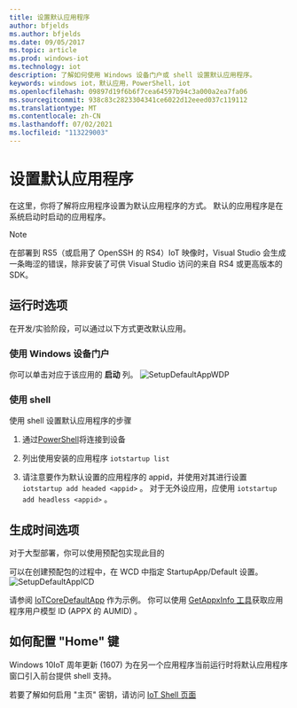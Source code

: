 ```yaml
---
title: 设置默认应用程序
author: bfjelds
ms.author: bfjelds
ms.date: 09/05/2017
ms.topic: article
ms.prod: windows-iot
ms.technology: iot
description: 了解如何使用 Windows 设备门户或 shell 设置默认应用程序。
keywords: windows iot，默认应用，PowerShell，iot
ms.openlocfilehash: 09897d19f6b6f7cea64597b94c3a000a2ea7fa06
ms.sourcegitcommit: 938c83c2823304341ce6022d12eeed037c119112
ms.translationtype: MT
ms.contentlocale: zh-CN
ms.lasthandoff: 07/02/2021
ms.locfileid: "113229003"
---
```

# <a name="set-up-a-default-app"></a>设置默认应用程序
在这里，你将了解将应用程序设置为默认应用程序的方式。 默认的应用程序是在系统启动时启动的应用程序。  

> [!NOTE]
> 在部署到 RS5（或启用了 OpenSSH 的 RS4）IoT 映像时，Visual Studio 会生成一条晦涩的错误，除非安装了可供 Visual Studio 访问的来自 RS4 或更高版本的 SDK。

## <a name="runtime-options"></a>运行时选项

在开发/实验阶段，可以通过以下方式更改默认应用。

### <a name="using-windows-device-portal"></a>使用 Windows 设备门户

你可以单击对应于该应用的 **启动** 列。
![SetupDefaultAppWDP](../media/SetupDefaultApp/DefaultAppWDP.png)

### <a name="using-the-shell"></a>使用 shell

使用 shell 设置默认应用程序的步骤 

1. 通过[PowerShell](../connect-your-device/PowerShell.md)将连接到设备

2. 列出使用安装的应用程序 `iotstartup list`

3. 请注意要作为默认设置的应用程序的 appid，并使用对其进行设置 `iotstartup add headed <appid>` 。 对于无外设应用，应使用 `iotstartup add headless <appid>` 。


## <a name="build-time-option"></a>生成时间选项

对于大型部署，你可以使用预配包实现此目的

可以在创建预配包的过程中，在 WCD 中指定 StartupApp/Default 设置。
![SetupDefaultAppICD](../media/SetupDefaultApp/DefaultAppICD.png)

请参阅 [IoTCoreDefaultApp](https://github.com/ms-iot/iot-adk-addonkit/tree/master/Workspace/Source-arm/Packages/Appx.IoTCoreDefaultApp/customizations.xml) 作为示例。 你可以使用 [GetAppxInfo 工具](https://github.com/ms-iot/iot-adk-addonkit/tree/master/Tools/GetAppxInfo.exe)获取应用程序用户模型 ID (APPX 的 AUMID) 。

## <a name="how-to-configure-home-key"></a>如何配置 "Home" 键

Windows 10IoT 周年更新 (1607) 为在另一个应用程序当前运行时将默认应用程序窗口引入前台提供 shell 支持。

若要了解如何启用 "主页" 密钥，请访问 [IoT Shell 页面](https://docs.microsoft.com/windows/iot-core/develop-your-app/iotcoreshell#switching-between-apps-with-hid-injection-keys)
